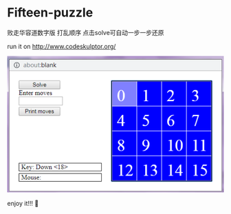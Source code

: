 # Fifteen-puzzle
败走华容道数字版 打乱顺序 点击solve可自动一步一步还原

run it on http://www.codeskulptor.org/

![alt text](images/15puzzle.png)

enjoy it!!!
:rocket:
